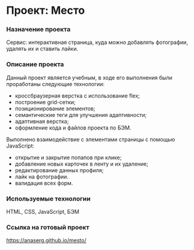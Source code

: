 # Проект: Место

### Назначение проекта
Сервис: интерактивная страница, куда можно добавлять фотографии, удалять их и ставить лайки.

### Описание проекта
Данный проект является учебным, в ходе его выполнения были проработаны следующие технологии:

+ кроссбраузерная верстка с использование flex;
+ построение grid-сетки;
+ позиционирование элементов;
+ семантические теги для улучшения адаптивности;
+ адаптивная верстка;
+ оформление кода и файлов проекта по БЭМ.

Выполнено взаимодействие с элементами страницы с помощью JavaScript:
+ открытие и закрытие попапов при клике;
+ добавление новых карточек в ленту и их удаление;
+ редактирование данных профиля;
+ лайк на фотографии.
+ валидация всех форм.

### Используемые технологии
HTML, CSS, JavaScript, БЭМ

### Ссылка на готовый проект
https://anaserg.github.io/mesto/